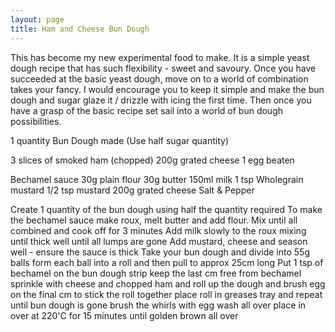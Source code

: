 ```yaml
---
layout: page
title: Ham and Cheese Bun Dough
---
```


​This has become my new experimental food to make. It is a simple yeast dough recipe that has such flexibility - sweet and savoury. Once you have succeeded at the basic yeast dough, move on to a world of combination takes your fancy. I would encourage you to keep it simple and make the bun dough and sugar glaze it / drizzle with icing the first time. Then once you have a grasp of the basic recipe set sail into a world of bun dough possibilities.

1 quantity Bun Dough made (Use half sugar quantity)

3 slices of smoked ham (chopped)
200g grated cheese
​1 egg beaten

Bechamel sauce
30g plain flour
30g butter
​150ml milk
1 tsp Wholegrain mustard
1/2 tsp mustard
200g grated cheese
Salt & Pepper

Create 1 quantity of the bun dough using half the quantity required
To make the bechamel sauce make roux, melt butter and add flour. Mix until all combined and cook off for 3 minutes
Add milk slowly to the roux mixing until thick well until all lumps are gone
Add mustard, cheese and season well - ensure the sauce is thick
Take your bun dough and divide into 55g balls
form each ball into a roll and then pull to approx 25cm long
Put 1 tsp of bechamel on the bun dough strip keep the last cm free from bechamel
sprinkle with cheese and chopped ham and roll up the dough and brush egg on the final cm to stick the roll together
place roll in greases tray and repeat until bun dough is gone
brush the whirls with egg wash all over
place in over at 220'C for 15 minutes until golden brown all over
